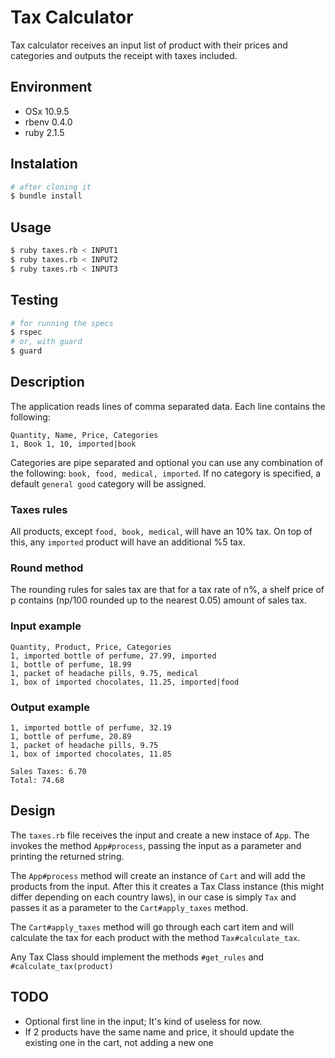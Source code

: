 # Tax Calculator
Tax calculator receives an input list of product with their prices and categories and outputs the receipt with taxes included.

## Environment
- OSx 10.9.5
- rbenv 0.4.0
- ruby 2.1.5

## Instalation
```sh
# after cloning it
$ bundle install
```

## Usage
```sh
$ ruby taxes.rb < INPUT1
$ ruby taxes.rb < INPUT2
$ ruby taxes.rb < INPUT3
```

## Testing
```sh
# for running the specs
$ rspec
# or, with guard
$ guard
```

## Description
The application reads lines of comma separated data. Each line contains the following:
```
Quantity, Name, Price, Categories
1, Book 1, 10, imported|book
```
Categories are pipe separated and optional you can use any combination of the following: `book, food, medical, imported`. If no category is specified, a default `general good` category will be assigned.

### Taxes rules
All products, except `food, book, medical`, will have an 10% tax. On top of this, any `imported` product will have an additional %5 tax.

### Round method
The rounding rules for sales tax are that for a tax rate of n%, a shelf price of p contains (np/100 rounded up to the nearest 0.05) amount of sales tax.

### Input example
```
Quantity, Product, Price, Categories
1, imported bottle of perfume, 27.99, imported
1, bottle of perfume, 18.99
1, packet of headache pills, 9.75, medical
1, box of imported chocolates, 11.25, imported|food
```

### Output example
```
1, imported bottle of perfume, 32.19
1, bottle of perfume, 20.89
1, packet of headache pills, 9.75
1, box of imported chocolates, 11.85

Sales Taxes: 6.70
Total: 74.68
```

## Design
The `taxes.rb` file receives the input and create a new instace of `App`. The invokes the method `App#process`, passing the input as a parameter and printing the returned string.

The `App#process` method will create an instance of `Cart` and will add the products from the input. After this it creates a Tax Class instance (this might differ depending on each country laws), in our case is simply `Tax` and passes it as a parameter to the `Cart#apply_taxes` method.

The `Cart#apply_taxes` method will go through each cart item and will calculate the tax for each product with the method `Tax#calculate_tax`.

Any Tax Class should implement the methods `#get_rules` and `#calculate_tax(product)`

## TODO
- Optional first line in the input; It's kind of useless for now.
- If 2 products have the same name and price, it should update the existing one in the cart, not adding a new one